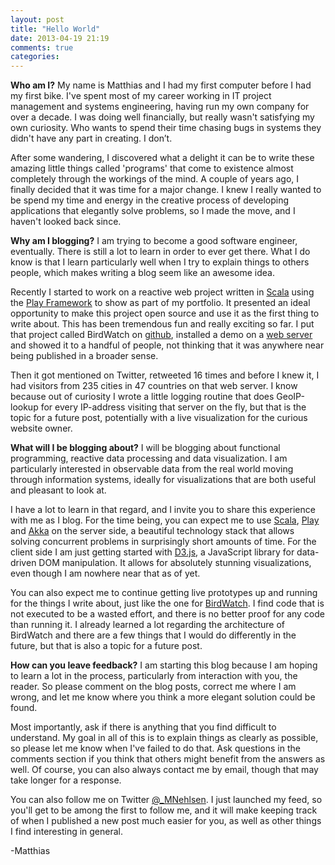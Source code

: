 ```yaml
---
layout: post
title: "Hello World"
date: 2013-04-19 21:19
comments: true
categories: 
---
```

**Who am I?**
My name is Matthias and I had my first computer before I had my first bike. I've spent most of my career working in IT project management and systems engineering, having run my own company for over a decade. I was doing well financially, but really wasn't satisfying my own curiosity. Who wants to spend their time chasing bugs in systems they didn't have any part in creating. I don’t.

After some wandering, I discovered what a delight it can be to write these amazing little things called 'programs' that come to existence almost completely through the workings of the mind. A couple of years ago, I finally decided that it was time for a major change. I knew I really wanted to be spend my time and energy in the creative process of developing applications that elegantly solve problems, so I made the move, and I haven't looked back since.

<!-- more -->

**Why am I blogging?**
I am trying to become a good software engineer, eventually. There is still a lot to learn in order to ever get there. What I do know is that I learn particularly well when I try to explain things to others people, which makes writing a blog seem like an awesome idea. 

Recently I started to work on a reactive web project written in [Scala]( http://www.scala-lang.org ) using the [Play Framework](http://www.playframework.com) to show as part of my portfolio. It presented an ideal opportunity to make this project open source and use it as the first thing to write about. This has been tremendous fun and really exciting so far. I put that project called BirdWatch on [github]( https://github.com/matthiasn/BirdWatch), installed a demo on a [web server](http://birdwatch.matthiasnehlsen.com) and showed it to a handful of people, not thinking that it was anywhere near being published in a broader sense. 

Then it got mentioned on Twitter, retweeted 16 times and before I knew it, I had visitors from 235 cities in 47 countries on that web server. I know because out of curiosity I wrote a little logging routine that does GeoIP-lookup for every IP-address visiting that server on the fly, but that is the topic for a future post, potentially with a live visualization for the curious website owner.

**What will I be blogging about?**
I will be blogging about functional programming, reactive data processing and data visualization. I am particularly interested in observable data from the real world moving through information systems, ideally for visualizations that are both useful and pleasant to look at. 

I have a lot to learn in that regard, and I invite you to share this experience with me as I blog. For the time being, you can expect me to use [Scala]( http://www.scala-lang.org ), [Play](http://www.playframework.com) and [Akka](http://akka.io) on the server side, a beautiful technology stack that allows solving concurrent problems in surprisingly short amounts of time. For the client side I am just getting started with [D3.js](http://d3js.org), a JavaScript library for data-driven DOM manipulation. It allows for absolutely stunning visualizations, even though I am nowhere near that as of yet.

You can also expect me to continue getting live prototypes up and running for the things I write about, just like the one for [BirdWatch](http://birdwatch.matthiasnehlsen.com). I find code that is not executed to be a wasted effort, and there is no better proof for any code than running it. I already learned a lot regarding the architecture of BirdWatch and there are a few things that I would do differently in the future, but that is also a topic for a future post.

**How can you leave feedback?**
I am starting this blog because I am hoping to learn a lot in the process, particularly from interaction with you, the reader. So please comment on the blog posts, correct me where I am wrong, and let me know where you think a more elegant solution could be found.

Most importantly, ask if there is anything that you find difficult to understand. My goal in all of this is to explain things as clearly as possible, so please let me know when I've failed to do that. Ask questions in the comments section if you think that others might benefit from the answers as well. Of course, you can also always contact me by email, though that may take longer for a response. 

You can also follow me on Twitter [@_MNehlsen](https://twitter.com/_MNehlsen). I just launched my feed, so you'll get to be among the first to follow me, and it will make keeping track of when I published a new post much easier for you, as well as other things I find interesting in general.

-Matthias